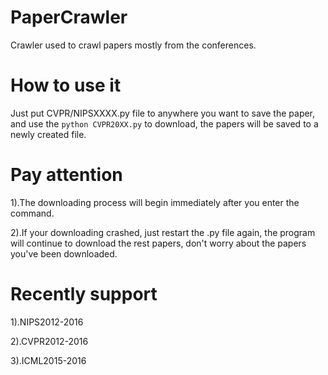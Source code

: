 # PaperCrawler
Crawler used to crawl papers mostly from the conferences.

# How to use it 
Just put CVPR/NIPSXXXX.py file to anywhere you want to save the paper,
and use the `python CVPR20XX.py` to download, the papers will be saved 
to a newly created file.

# Pay attention

1).The downloading process will begin immediately after you enter the command.

2).If your downloading crashed, just restart the .py file again, the program 
will continue to download the rest papers, don't worry about the papers you've 
been downloaded.

# Recently support

1).NIPS2012-2016

2).CVPR2012-2016

3).ICML2015-2016